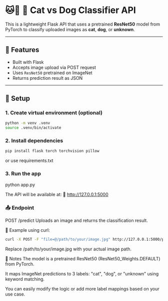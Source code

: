 # 🐱🐶 🐾 Cat vs Dog Classifier API

This is a lightweight Flask API that uses a pretrained **ResNet50** model from PyTorch to classify uploaded images as **cat**, **dog**, or **unknown**.

---

## 🔧 Features

- Built with Flask
- Accepts image upload via POST request
- Uses `ResNet50` pretrained on ImageNet
- Returns prediction result as JSON

---

## 🚀 Setup

### 1. Create virtual environment (optional)

```bash
python -m venv .venv
source .venv/bin/activate
```

### 2. Install dependencies
```bash
pip install flask torch torchvision pillow
```
or use requirements.txt

### 3. Run the app
python app.py

The API will be available at:
📍 http://127.0.0.1:5000


### 📤 Endpoint
POST /predict
Uploads an image and returns the classification result.

🔧 Example using curl:
```bash
curl -X POST -F "file=@/path/to/your/image.jpg" http://127.0.0.1:5000/predict
```
Replace /path/to/your/image.jpg with your actual image path.


📌 Notes
The model is a pretrained ResNet50 (ResNet50_Weights.DEFAULT) from PyTorch.

It maps ImageNet predictions to 3 labels: "cat", "dog", or "unknown" using keyword matching.

You can easily modify the logic or add more label mappings based on your use case.

